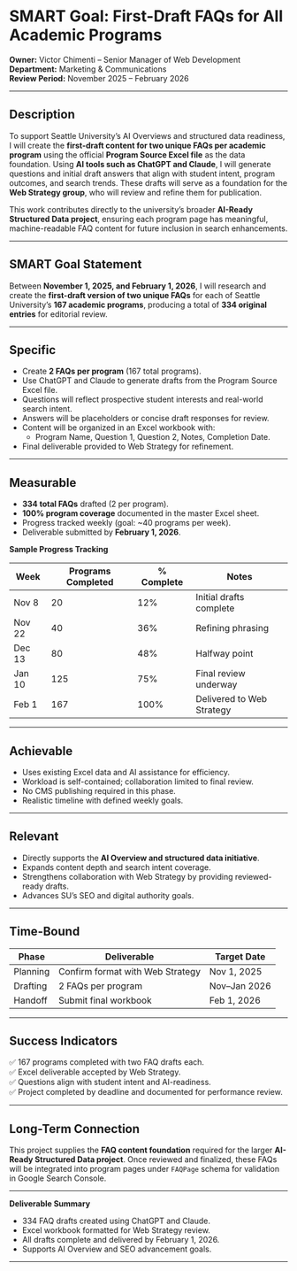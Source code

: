 # SMART Goal: First-Draft FAQs for All Academic Programs  
**Owner:** Victor Chimenti – Senior Manager of Web Development  
**Department:** Marketing & Communications  
**Review Period:** November 2025 – February 2026  

---

## Description
To support Seattle University’s AI Overviews and structured data readiness, I will create the **first-draft content for two unique FAQs per academic program** using the official **Program Source Excel file** as the data foundation. Using **AI tools such as ChatGPT and Claude**, I will generate questions and initial draft answers that align with student intent, program outcomes, and search trends. These drafts will serve as a foundation for the **Web Strategy group**, who will review and refine them for publication.

This work contributes directly to the university’s broader **AI-Ready Structured Data project**, ensuring each program page has meaningful, machine-readable FAQ content for future inclusion in search enhancements.

---

## SMART Goal Statement
Between **November 1, 2025, and February 1, 2026**, I will research and create the **first-draft version of two unique FAQs** for each of Seattle University’s **167 academic programs**, producing a total of **334 original entries** for editorial review.

---

## Specific
- Create **2 FAQs per program** (167 total programs).  
- Use ChatGPT and Claude to generate drafts from the Program Source Excel file.  
- Questions will reflect prospective student interests and real-world search intent.  
- Answers will be placeholders or concise draft responses for review.  
- Content will be organized in an Excel workbook with:  
  - Program Name, Question 1, Question 2, Notes, Completion Date.  
- Final deliverable provided to Web Strategy for refinement.

---

## Measurable
- **334 total FAQs** drafted (2 per program).  
- **100% program coverage** documented in the master Excel sheet.  
- Progress tracked weekly (goal: ~40 programs per week).  
- Deliverable submitted by **February 1, 2026**.

**Sample Progress Tracking**

| Week | Programs Completed | % Complete | Notes |
|------|--------------------|-------------|--------|
| Nov 8 | 20 | 12% | Initial drafts complete |
| Nov 22 | 40 | 36% | Refining phrasing |
| Dec 13 | 80 | 48% | Halfway point |
| Jan 10 | 125 | 75% | Final review underway |
| Feb 1 | 167 | 100% | Delivered to Web Strategy |

---

## Achievable
- Uses existing Excel data and AI assistance for efficiency.  
- Workload is self-contained; collaboration limited to final review.  
- No CMS publishing required in this phase.  
- Realistic timeline with defined weekly goals.

---

## Relevant
- Directly supports the **AI Overview and structured data initiative**.  
- Expands content depth and search intent coverage.  
- Strengthens collaboration with Web Strategy by providing reviewed-ready drafts.  
- Advances SU’s SEO and digital authority goals.

---

## Time-Bound
| Phase | Deliverable | Target Date |
|-------|--------------|--------------|
| Planning | Confirm format with Web Strategy | Nov 1, 2025 |
| Drafting | 2 FAQs per program | Nov–Jan 2026 |
| Handoff | Submit final workbook | Feb 1, 2026 |

---

## Success Indicators
✅ 167 programs completed with two FAQ drafts each.  
✅ Excel deliverable accepted by Web Strategy.  
✅ Questions align with student intent and AI-readiness.  
✅ Project completed by deadline and documented for performance review.

---

## Long-Term Connection
This project supplies the **FAQ content foundation** required for the larger **AI-Ready Structured Data project**. Once reviewed and finalized, these FAQs will be integrated into program pages under `FAQPage` schema for validation in Google Search Console.

---

**Deliverable Summary**  
- 334 FAQ drafts created using ChatGPT and Claude.  
- Excel workbook formatted for Web Strategy review.  
- All drafts complete and delivered by February 1, 2026.  
- Supports AI Overview and SEO advancement goals.

---